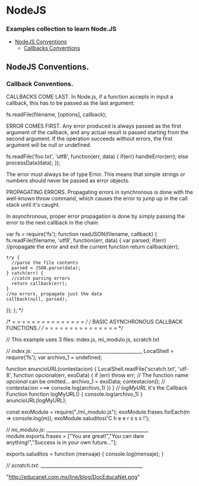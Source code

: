 # NodeJS

### Examples collection to learn Node.JS  

- [NodeJS Conventions](#nodejs-conventions)
	* [Callbacks Conventions](#callback-conventions)





## NodeJS Conventions.

### Callback Conventions.
CALLBACKS COME LAST. In Node.js, if a function accepts in
input a callback, this has to be passed as the last argument:

fs.readFile(filename, [options], callback);


ERROR COMES FIRST. Any error produced is always passed as
the first argument of the callback, and any actual result
is passed starting from the second argument. If the operation
succeeds without errors, the first argument will be null or
undefined.

fs.readFile('foo.txt', 'utf8', function(err, data) {
  if(err)
    handleError(err);
  else
    processData(data);
});

The error must always be of type Error. This means that simple
strings or numbers should never be passed as error objects.

PROPAGATING ERRORS.
Propagating errors in synchronous is done
with the well-known throw command, which causes the error to
jump up in the call stack until it's caught.

In asynchronous, proper error propagation is done by simply
passing the error to the next callback in the chain:

var fs = require('fs');
function readJSON(filename, callback) {
  fs.readFile(filename, 'utf8', function(err, data) {
    var parsed;
    if(err)
      //propagate the error and exit the current function
      return callback(err);

    try {
      //parse the file contents
      parsed = JSON.parse(data);
    } catch(err) {
      //catch parsing errors
      return callback(err);
    }
    //no errors, propagate just the data
    callback(null, parsed);
  });
};
*/





/*   =  =  =  =  =  =  =  =  =  =  =  =  =  =  = */
/*  BASIC  ASYNCHRONOUS   CALLBACK   FUNCTIONS   */ 
/*   =  =  =  =  =  =  =  =  =  =  =  =  =  =  = */

// This example uses 3 files: index.js, mi_modulo.js, scratch.txt

// *index.js*:   ______________________________________________
LocalShell = require('fs');
var archivo_1 = undefined;

function anuncioURL(contestacion) {
LocalShell.readFile('scratch.txt', 'utf-8', function opcional(err, exoData) {
	if (err) throw err;   // The function name *opcional* can be omitted...
		archivo_1 = exoData;
			contestacion();  // contestacion ===> console.log(archivo_1)
})
}
//  *logMyURL* it's the Callback Function
function logMyURL() { console.log(archivo_1) }
anuncioURL(logMyURL);

const exoModule = require("./mi_modulo.js");
exoModule.frases.forEach(m => console.log(m));
exoModule.saluditos('C h e e r s s s !');


// *mi_modulo.js*:  ___________________________________________
module.exports.frases = ["You are great!","You can dare anything!","Success is in your own future..."];

exports.saluditos = function (mensaje) {
			console.log(mensaje); }
			

// *scratch.txt*:   ___________________________________________

"http://educanet.com.mx/line/blog/DocEducaNet.png"

